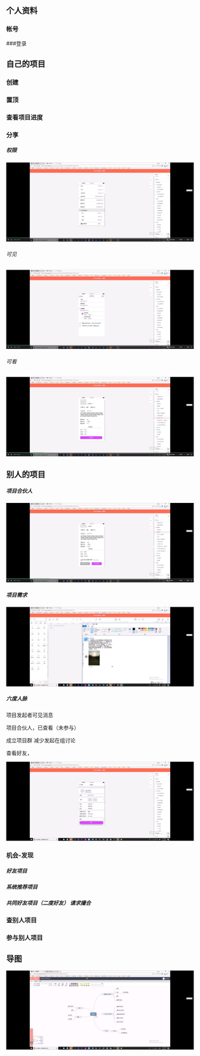 ## 个人资料

### 帐号

###登录

## 自己的项目



### 创建

### 置顶

###  查看项目进度

### 分享

##### 权限



![1558185353166](assets/1558185353166.png)

######  可见



![1558185385052](assets/1558185385052.png)



######  可看

![1558185472266](assets/1558185472266.png)

## 别人的项目



##### 项目合伙人

![1558185496722](assets/1558185496722.png)

#####  项目需求



![1558185544886](assets/1558185544886.png)

##### 六度人脉

项目发起者可见消息

项目合伙人，已查看（未参与）



成立项目群	减少发起在组讨论



查看好友，



![1558186250578](assets/1558186250578.png)



### 机会-发现

##### 好友项目

##### 系统推荐项目

##### 共同好友项目（二度好友）	请求撮合



### 查别人项目

### 参与别人项目



##  导图



![1558186500380](assets/1558186500380.png)





